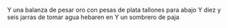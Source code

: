 Y una balanza de pesar oro con pesas de plata
tallones para abajo
Y diez y seis jarras de tomar agua hebaren en
Y un sombrero de paja